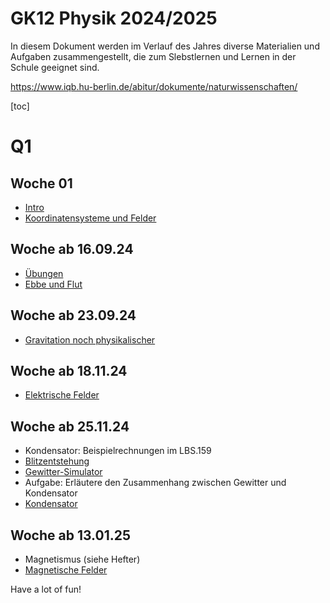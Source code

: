 GK12 Physik 2024/2025
======================

In diesem Dokument werden im Verlauf des Jahres diverse Materialien und Aufgaben zusammengestellt, die zum Slebstlernen und Lernen in der Schule geeignet sind.

https://www.iqb.hu-berlin.de/abitur/dokumente/naturwissenschaften/


[toc]

# Q1

## Woche 01

- [Intro](./00_Intro.slides.md)
- [Koordinatensysteme und Felder](./01_Koordinatensysteme_Felder.md)

## Woche ab 16.09.24

- [Übungen](./01_Übungen.md)
- [Ebbe und Flut](./02_Ebbe_und_Flut.md)

## Woche ab 23.09.24

- [Gravitation noch physikalischer](03_Gravitation_Newton.slides.md)


## Woche ab 18.11.24

- [Elektrische Felder](05_elektrische_Felder.md)

## Woche ab 25.11.24

- Kondensator: Beispielrechnungen im LBS.159
- [Blitzentstehung](https://wetteralarm.ch/blog/wie-entsteht-ein-blitz.html)
- [Gewitter-Simulator](https://www.planet-schule.de/mm/gewitter-simulator/)
- Aufgabe: Erläutere den Zusammenhang zwischen Gewitter und Kondensator
- [Kondensator](06_Kondensatoren.md)

## Woche ab 13.01.25

- Magnetismus (siehe Hefter)
- [Magnetische Felder](07_magentische_Felder.md)



<!--

## Woche nach den Winterferien

- [Magentische Felder ff](07_magentische_Felder.md)

## Weitere Woche

- [Spulen und Motoren](./08_Spule_Motor.md)

## Wieder eine Woche mehr

- [5. PK Simulationen](./5PK-Simulationen.md)
- Präsentationen am ~~10.4.2024~~ 17.4.2024

## Nach den Osterferien

- [Induktion](./09_Induktion.md)

## Montag, den 29.4. und weiter

- [Lenzsche Regel](./10_Lenzsche_Regel.md)

## Ziemlich viel Zeit in der wir

- Transformator
- Klasusur
- Schwingkreis
- [Schwingungen](./11_Schwingungen.slides.md)

... behandelt haben.

-->

Have a lot of fun!

